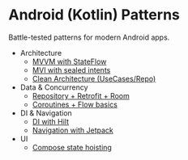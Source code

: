 # Android (Kotlin) Patterns

Battle-tested patterns for modern Android apps.

- Architecture
  - [MVVM with StateFlow](./architecture-mvvm-stateflow.md)
  - [MVI with sealed intents](./architecture-mvi.md)
  - [Clean Architecture (UseCases/Repo)](./architecture-clean.md)
- Data & Concurrency
  - [Repository + Retrofit + Room](./repository-retrofit-room.md)
  - [Coroutines + Flow basics](./coroutines-flow.md)
- DI & Navigation
  - [DI with Hilt](./di-hilt.md)
  - [Navigation with Jetpack](./navigation-jetpack.md)
- UI
  - [Compose state hoisting](./ui-compose-state-hoisting.md)
